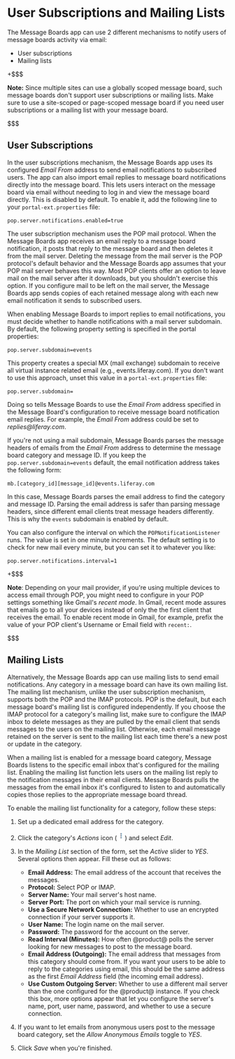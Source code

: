 # User Subscriptions and Mailing Lists [](id=user-subscriptions-and-mailing-lists)

The Message Boards app can use 2 different mechanisms to notify users of message 
boards activity via email:

-   User subscriptions
-   Mailing lists

+$$$

**Note:** Since multiple sites can use a globally scoped message board, such 
message boards don't support user subscriptions or mailing lists. Make sure to 
use a site-scoped or page-scoped message board if you need user subscriptions or 
a mailing list with your message board. 

$$$

## User Subscriptions [](id=user-subscriptions)

In the user subscriptions mechanism, the Message Boards app uses its configured 
*Email From* address to send email notifications to subscribed users. The app 
can also import email replies to message board notifications directly into the 
message board. This lets users interact on the message board via email without 
needing to log in and view the message board directly. This is disabled by 
default. To enable it, add the following line to your `portal-ext.properties` 
file: 

    pop.server.notifications.enabled=true

The user subscription mechanism uses the POP mail protocol. When the Message 
Boards app receives an email reply to a message board notification, it posts 
that reply to the message board and then deletes it from the mail server. 
Deleting the message from the mail server is the POP protocol's default behavior 
and the Message Boards app assumes that your POP mail server behaves this way. 
Most POP clients offer an option to leave mail on the mail server after it 
downloads, but you shouldn't exercise this option. If you configure mail to be 
left on the mail server, the Message Boards app sends copies of each retained 
message along with each new email notification it sends to subscribed users. 

When enabling Message Boards to import replies to email notifications, you must 
decide whether to handle notifications with a mail server subdomain. By default, 
the following property setting is specified in the portal properties: 

    pop.server.subdomain=events

This property creates a special MX (mail exchange) subdomain to receive all
virtual instance related email (e.g., events.liferay.com). If you don't want to
use this approach, unset this value in a `portal-ext.properties` file: 

    pop.server.subdomain= 

Doing so tells Message Boards to use the *Email From* address specified in the 
Message Board's configuration to receive message board notification email 
replies. For example, the *Email From* address could be set to 
*replies\@liferay.com*. 

If you're not using a mail subdomain, Message Boards parses the message headers 
of emails from the *Email From* address to determine the message board category 
and message ID. If you keep the `pop.server.subdomain=events` default, the email 
notification address takes the following form:

    mb.[category_id][message_id]@events.liferay.com

In this case, Message Boards parses the email address to find the category and 
message ID. Parsing the email address is safer than parsing message headers, 
since different email clients treat message headers differently. This is why the 
`events` subdomain is enabled by default. 

You can also configure the interval on which the `POPNotificationListener` runs. 
The value is set in one minute increments. The default setting is to check for 
new mail every minute, but you can set it to whatever you like: 

    pop.server.notifications.interval=1

+$$$

**Note**: Depending on your mail provider, if you're using multiple devices to 
access email through POP, you might need to configure in your POP settings 
something like Gmail's *recent mode*. In Gmail, recent mode assures that emails 
go to all your devices instead of only the the first client that receives the 
email. To enable recent mode in Gmail, for example, prefix the value of your POP 
client's Username or Email field with `recent:`. 

$$$

## Mailing Lists [](id=mailing-lists)

Alternatively, the Message Boards app can use mailing lists to send email 
notifications. Any category in a message board can have its own mailing list. 
The mailing list mechanism, unlike the user subscription mechanism, supports 
both the POP and the IMAP protocols. POP is the default, but each message 
board's mailing list is configured independently. If you choose the IMAP 
protocol for a category's mailing list, make sure to configure the IMAP inbox to 
delete messages as they are pulled by the email client that sends messages to 
the users on the mailing list. Otherwise, each email message retained on the 
server is sent to the mailing list each time there's a new post or update in the 
category. 

When a mailing list is enabled for a message board category, Message Boards 
listens to the specific email inbox that's configured for the mailing list. 
Enabling the mailing list function lets users on the mailing list reply to the 
notification messages in their email clients. Message Boards pulls the messages 
from the email inbox it's configured to listen to and automatically copies those 
replies to the appropriate message board thread. 

To enable the mailing list functionality for a category, follow these steps:

1.  Set up a dedicated email address for the category. 

2.  Click the category's *Actions* icon
    (![Actions](../../../../images/icon-actions.png)) and select *Edit*. 

3.  In the *Mailing List* section of the form, set the *Active* slider to *YES*.  
    Several options then appear. Fill these out as follows: 

    -   **Email Address:** The email address of the account that receives the 
        messages. 
    -   **Protocol:** Select POP or IMAP.
    -   **Server Name:** Your mail server's host name. 
    -   **Server Port:** The port on which your mail service is running.
    -   **Use a Secure Network Connection:** Whether to use an encrypted 
        connection if your server supports it. 
    -   **User Name:** The login name on the mail server. 
    -   **Password:** The password for the account on the server. 
    -   **Read Interval (Minutes):** How often @product@ polls the server 
        looking for new messages to post to the message board. 
    -   **Email Address (Outgoing):** The email address that messages from this
        category should come from. If you want your users to be able to reply to 
        the categories using email, this should be the same address as the first 
        *Email Address* field (the incoming email address). 
    -   **Use Custom Outgoing Server:** Whether to use a different mail server 
        than the one configured for the @product@ instance. If you check this
        box, more options appear that let you configure the server's name, port, 
        user name, password, and whether to use a secure connection. 

4.  If you want to let emails from anonymous users post to the message board 
    category, set the *Allow Anonymous Emails* toggle to *YES*. 

5.  Click *Save* when you're finished. 
